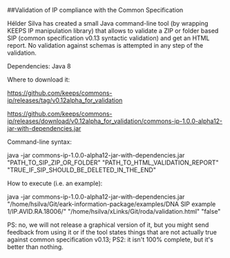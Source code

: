 ##Validation of IP compliance with the Common Specification

Hélder Silva has created a small Java command-line tool (by wrapping KEEPS IP manipulation library) that allows to validate a ZIP or folder based SIP (common specification v0.13 syntactic validation) and get an HTML report.
No validation against schemas is attempted in any step of the validation.

Dependencies: Java 8

Where to download it:

https://github.com/keeps/commons-ip/releases/tag/v0.12alpha_for_validation

https://github.com/keeps/commons-ip/releases/download/v0.12alpha_for_validation/commons-ip-1.0.0-alpha12-jar-with-dependencies.jar

Command-line syntax:

java -jar commons-ip-1.0.0-alpha12-jar-with-dependencies.jar "PATH_TO_SIP_ZIP_OR_FOLDER" "PATH_TO_HTML_VALIDATION_REPORT" "TRUE_IF_SIP_SHOULD_BE_DELETED_IN_THE_END"

How to execute (i.e. an example):

java -jar commons-ip-1.0.0-alpha12-jar-with-dependencies.jar "/home/hsilva/Git/eark-information-package/examples/DNA SIP example 1/IP.AVID.RA.18006/" "/home/hsilva/xLinks/Git/roda/validation.html" "false"

PS: no, we will not release a graphical version of it, but you might send feedback from using it or if the tool states things that are not actually true against common specification v0.13;
PS2: it isn't 100% complete, but it's better than nothing.

